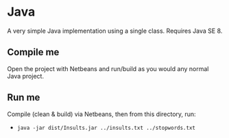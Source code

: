 # Java

A very simple Java implementation using a single class. Requires Java SE 8.

## Compile me

Open the project with Netbeans and run/build as you would any normal Java project.

## Run me

Compile (clean & build) via Netbeans, then from this directory, run:

  - `java -jar dist/Insults.jar ../insults.txt ../stopwords.txt`
